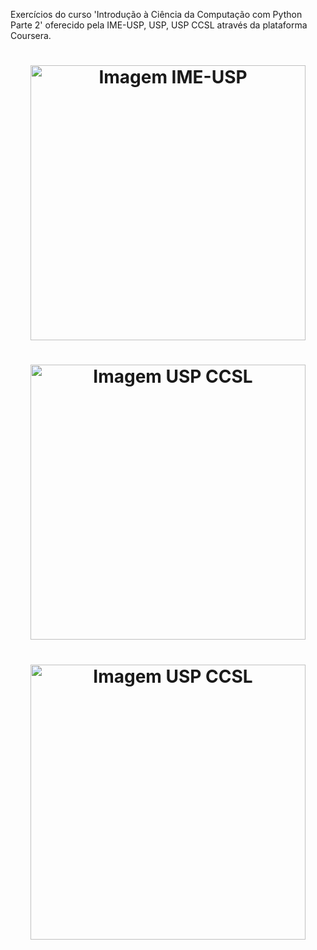Exercícios do curso 'Introdução à Ciência da Computação com Python Parte 2' oferecido pela IME-USP, USP, USP CCSL através da plataforma Coursera.

<!-- Logos -->

<h1 align="center"><img src="https://www.ime.usp.br/media/images/IME_horizontal_h80.png" alt="Imagem IME-USP" width="440"></h1>

<h1 align="center"><img src="https://ccsl.ime.usp.br/themes/contrib/ccsl/logo.png" alt="Imagem USP CCSL" width="440"></h1>

<h1 align="center"><img src="https://www5.usp.br/wp-content/uploads/usp-2018.png" alt="Imagem USP CCSL" width="440"></h1>